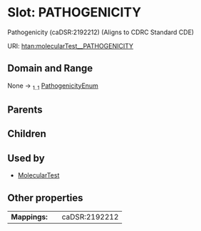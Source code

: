 
# Slot: PATHOGENICITY

Pathogenicity (caDSR:2192212) (Aligns to CDRC Standard CDE)

URI: [htan:molecularTest__PATHOGENICITY](https://w3id.org/htan/molecularTest__PATHOGENICITY)


## Domain and Range

None &#8594;  <sub>1..1</sub> [PathogenicityEnum](PathogenicityEnum.md)

## Parents


## Children


## Used by

 * [MolecularTest](MolecularTest.md)

## Other properties

|  |  |  |
| --- | --- | --- |
| **Mappings:** | | caDSR:2192212 |